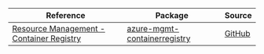 | Reference | Package | Source |
|---|---|---|
|[Resource Management - Container Registry](mgmt-containerregistry-readme.md)|[azure-mgmt-containerregistry](https://pypi.org/project/azure-mgmt-containerregistry)|[GitHub](https://github.com/Azure/azure-sdk-for-python/blob/main/sdk/containerregistry/azure-mgmt-containerregistry)|
